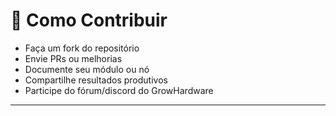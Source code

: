 
# 🤝 Como Contribuir

* Faça um fork do repositório
* Envie PRs ou melhorias
* Documente seu módulo ou nó
* Compartilhe resultados produtivos
* Participe do fórum/discord do GrowHardware

---
